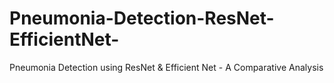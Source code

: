 # Pneumonia-Detection-ResNet-EfficientNet-
Pneumonia Detection using ResNet &amp; Efficient Net - A Comparative Analysis
